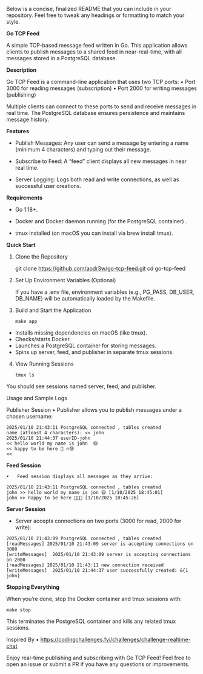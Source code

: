 Below is a concise, finalized README that you can include in your repository. Feel free to tweak any headings or formatting to match your style.

**Go TCP Feed**

A simple TCP-based message feed written in Go. This application allows clients to publish messages to a shared feed in near-real-time, with all messages stored in a PostgreSQL database.

**Description**

Go TCP Feed is a command-line application that uses two TCP ports:
	•	Port 3000 for reading messages (subscription)
	•	Port 2000 for writing messages (publishing)

Multiple clients can connect to these ports to send and receive messages in real time. The PostgreSQL database ensures persistence and maintains message history.

**Features**

- Publish Messages: Any user can send a message by entering a name (minimum 4 characters) and typing out their message.

- Subscribe to Feed: A “feed” client displays all new messages in near real time.
    
- Server Logging: Logs both read and write connections, as well as successful user creations.

**Requirements**

-	Go 1.18+.

-	Docker and Docker daemon running (for the PostgreSQL container) .

-	tmux installed (on macOS you can install via brew install tmux).


**Quick Start**

1.	Clone the Repository

    git clone https://github.com/aodr3w/go-tcp-feed.git
    cd go-tcp-feed




2.	Set Up Environment Variables (Optional)

    If you have a .env file, environment variables (e.g., PG_PASS, DB_USER, DB_NAME) will be automatically loaded by the Makefile.

3.	Build and Start the Application
    ```
    make app
    ```

- Installs missing dependencies on macOS (like tmux).
- Checks/starts Docker.
- Launches a PostgreSQL container for storing messages.
- Spins up server, feed, and publisher in separate tmux sessions.

4.	View Running Sessions
    ```
    tmux ls
    ```

You should see sessions named server, feed, and publisher.

Usage and Sample Logs

Publisher Session
	•	Publisher allows you to publish messages under a chosen username:

```
2025/01/10 21:43:11 PostgreSQL connected , tables created
name (atleast 4 characters): << john
2025/01/10 21:44:37 userID-john
<< hello world my name is john  😄
<< happy to be here 💯 🔥😎
<<
```



**Feed Session**

	•	Feed session displays all messages as they arrive:

```
2025/01/10 21:43:11 PostgreSQL connected , tables created
john >> hello world my name is jon 😄 [1/10/2025 18:45:01]
john >> happy to be here 💯🔥😎 [1/10/2025 18:45:26]
```



**Server Session**
- Server accepts connections on two ports (3000 for read, 2000 for write):

```
2025/01/10 21:43:09 PostgreSQL connected , tables created
[readMessages] 2025/01/10 21:43:09 server is accepting connections on 3000
[writeMessages]  2025/01/10 21:43:09 server is accepting connections on 2000
[readMessages] 2025/01/10 21:43:11 new connection received
[writeMessages]  2025/01/10 21:44:37 user successfully created: &{1 john}
```

**Stopping Everything**

When you’re done, stop the Docker container and tmux sessions with:

```
make stop
```

This terminates the PostgreSQL container and kills any related tmux sessions.

Inspired By
	•	https://codingchallenges.fyi/challenges/challenge-realtime-chat

Enjoy real-time publishing and subscribing with Go TCP Feed!
Feel free to open an issue or submit a PR if you have any questions or improvements.